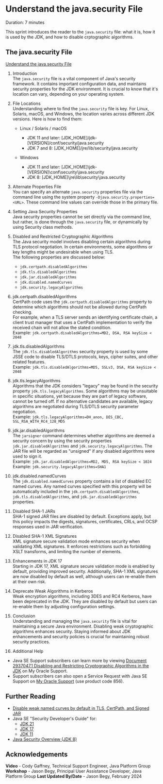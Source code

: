 # Understand the java.security File
Duration: 7 minutes

This sprint introduces the reader to the `java.security` file: what it is, how it is used by the JDK, and how to disable crptographic algorithms.

## The java.security File
[Understand the java.security File](videohub:1_h7j2bi7k)

1. Introduction  
The `java.security` file is a vital component of Java's security framework. It contains important configuration data, and maintains security properties for the JDK environment. It is crucial to know that it's location can vary, depending on your operating system.


2. File Locations  
Understanding where to find the `java.security` file is key. For Linux, Solaris, macOS, and Windows, the location varies across different JDK versions. Here is how to find them:

    - Linux / Solaris / macOS
        - JDK 11 and later: \[JDK_HOME\]/jdk-\[VERSION\]/conf/security/java.security
        - JDK 7 and 8: \[JDK_HOME\]/jre/lib/security/java.security

    - Windows
        - JDK 11 and later: \[JDK_HOME\]\jdk-\[VERSION]\conf\security\java.security
        - JDK 8: \[JDK_HOME\]\jre\lib\security\java.security


3. Alternate Properties File  
You can specify an alternate `java.security` properties file via the command line using the system property `-Djava.security.properties=<URL>`. These command line values can override those in the primary file.

4. Setting Java Security Properties  
Java security properties cannot be set directly via the command line, but rather, is done through the `java.security` file, or dynamically by using Security class methods.


5. Disabled and Restricted Cryptographic Algorithms  
The Java security model involves disabling certain algorithms during TLS protocol negotiation. In certain environments, some algorithms or key lengths might be undesirable when using TLS.  
The following properties are discussed below:
    - `jdk.certpath.disabledAlgorithms`
    - `jdk.tls.disabledAlgorithms`
    - `jdk.jar.disabledAlgorithms`
    - `jdk.disabled.namedCurves`
    - `jdk.security.legacyAlgorithms`


6. jdk.certpath.disabledAlgorithms  
CertPath code uses the `jdk.certpath.disabledAlgorithms` property to determine which algorithms should not be allowed during CertPath checking.  
For example, when a TLS server sends an identifying certificate chain, a client trust manager that uses a CertPath implementation to verify the received chain will not allow the stated condition.  
Example: `jdk.certpath.disabledAlgorithms=MD2, DSA, RSA keySize < 2048`


7. jdk.tls.disabledAlgorithms  
The `jdk.tls.disabledAlgorithms` security property is used by some JSSE code to disable TLS/DTLS protocols, keys, cipher suites, and other related features.  
Example: `jdk.tls.disabledAlgorithms=MD5, SSLv3, DSA, RSA keySize < 2048`

8. jdk.tls.legacyAlgorithms  
Algorithms that the JDK considers "legacy" may be found in the security property `jdk.tls.legacyAlgorithms`. Some algorithms may be unsuitable in specific situations, yet because they are part of legacy software, cannot be turned off. If no alternative candidates are available, legacy algorithms are negotiated during TLS/DTLS security parameter negotiation.  
Example: `jdk.tls.legacyAlgorithms=DH_anon, DES_CBC, SSL_RSA_WITH_RC4_128_MD5`

9. jdk.jar.disabledAlgorithms  
The `jarsigner` command determines whether algorithms are deemed a security concern by using the security properties `jdk.jar.disabledAlgorithms` and `jdk.security.legacyAlgorithms`. The JAR file will be regarded as "unsigned" if any disabled algorithms were used to sign it.  
Example: `jdk.jar.disabledAlgorithms=MD2, MD5, RSA keySize < 1024`  
Example: `jdk.security.legacyAlgorithms=SHA1`

10. jdk.disabled.namedCurves  
The `jdk.disabled.namedCurves` property contains a list of disabled EC named curves. Any named curves specified with this property will be automatically included in the `jdk.certpath.disabledAlgorithms`, `jdk.tls.disabledAlgorithms`, and `jdk.jar.disabledAlgorithms` properties.

11. Disabled SHA-1 JARs  
SHA-1 signed JAR files are disabled by default. Exceptions apply, but this policy impacts the digests, signatures, certificates, CRLs, and OCSP responses used in JAR verification.

12. Disabled SHA-1 XML Signatures  
XML signature secure validation mode enhances security when validating XML signatures. It enforces restrictions such as forbidding XSLT transforms, and limiting the number of elements.

13. Enhancements in JDK 17  
Starting in JDK 17, XML signature secure validation mode is enabled by default, providing improved security. Additionally, SHA-1 XML signatures are now disabled by default as well, although users can re-enable them at their own risk.

14. Deprecate Weak Algorithms in Kerberos  
Weak encryption algorithms, including 3DES and RC4 Kerberos, have been deprecated in the JDK. They are disabled by default but users can re-enable them by adjusting configuration settings.

15. Conclusion  
Understanding and managing the `java.security` file is vital for maintaining a secure Java environment. Disabling weak cryptographic algorithms enhances security. Staying informed about JDK enhancements and security policies is crucial for maintaining robust security practices.


16. Additional Help  
- Java SE Support subscribers can learn more by viewing [Document 2937047.1 Disabling and Restricting Cryptographic Algorithms in the JDK](https://support.oracle.com/epmos/faces/DocumentDisplay?_afrLoop=472322353756120&id=2937047.1) on My Oracle Support.
- Support subscribers can also open a Service Request with Java SE Support on [My Oracle Support](https://support.oracle.com) (use product code 856).

## Further Reading
- [Disable weak named curves by default in TLS, CertPath, and Signed JAR](https://bugs.openjdk.org/browse/JDK-8235540)
- Java SE "Security Developer's Guide" for:
    - [JDK 21](https://docs.oracle.com/en/java/javase/21/security/index.html#Java-Platform%2C-Standard-Edition)
    - [JDK 17](https://docs.oracle.com/en/java/javase/17/security/index.html#Java-Platform%2C-Standard-Edition)
    - [JDK 11](https://docs.oracle.com/en/java/javase/11/security/index.html#Java-Platform%2C-Standard-Edition)
- [Java Security Overview (JDK 8)](https://docs.oracle.com/javase/8/docs/technotes/guides/security/overview/jsoverview.html)


## Acknowledgements
**Video** - Cody Gaffney, Technical Support Engineer, Java Platform Group
**Workshop** -  Jason Begy, Principal User Assistance Developer, Java Platform Group
**Last Updated By/Date** - Jason Begy,  February 2024



